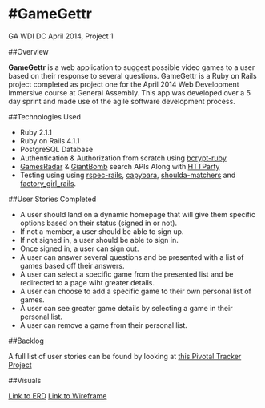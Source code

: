 #GameGettr
==========

GA WDI DC April 2014, Project 1

##Overview

**GameGettr** is a web application to suggest possible video games to a user based on their response to several questions. GameGettr is a Ruby on Rails project completed as project one for the April 2014 Web Development Immersive course at General Assembly. This app was developed over a 5 day sprint and made use of the agile software development process.

##Technologies Used

* Ruby 2.1.1
* Ruby on Rails 4.1.1
* PostgreSQL Database
* Authentication & Authorization from scratch using [bcrypt-ruby](http://bcrypt-ruby.rubyforge.org/)
* [GamesRadar](http://dl.gamesradar.com/api/GamesRadar_Developer_API_Documentation.pdf) & [GiantBomb](http://www.giantbomb.com/api/documentation) search APIs
    Along with [HTTParty](https://github.com/jnunemaker/httparty)
* Testing using using [rspec-rails](https://github.com/rspec/rspec-rails), [capybara](https://github.com/jnicklas/capybara), [shoulda-matchers](https://github.com/thoughtbot/shoulda-matchers) and [factory_girl_rails](https://github.com/thoughtbot/factory_girl_rails).

##User Stories Completed

* A user should land on a dynamic homepage that will give them specific options based on their status (signed in or not).
* If not a member, a user should be able to sign up.
* If not signed in, a user should be able to sign in.
* Once signed in, a user can sign out.
* A user can answer several questions and be presented with a list of games based off their answers.
* A user can select a specific game from the presented list and be redirected to a page wiht greater details.
* A user can choose to add a specific game to their own personal list of games.
* A user can see greater game details by selecting a game in their personal list.
* A user can remove a game from their personal list.

##Backlog

A full list of user stories can be found by looking at [this Pivotal Tracker Project](https://www.pivotaltracker.com/s/projects/1086728)

##Visuals

[Link to ERD](https://github.com/rmlatz/game_gettr/tree/master/public/ERD.png)
[Link to Wireframe](https://www.gliffy.com/go/html5/5807290?app=1b5094b0-6042-11e2-bcfd-0800200c9a66)
